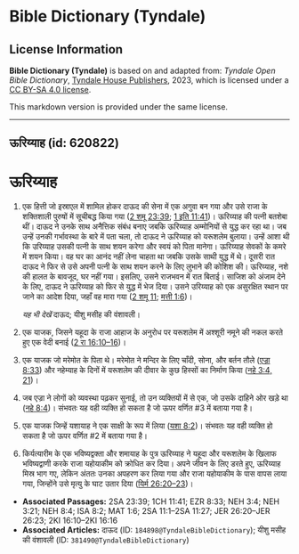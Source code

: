 # Bible Dictionary (Tyndale)

## License Information

**Bible Dictionary (Tyndale)** is based on and adapted from: _Tyndale Open Bible Dictionary_, [Tyndale House Publishers](https://tyndaleopenresources.com/), 2023, which is licensed under a [CC BY-SA 4.0 license](https://creativecommons.org/licenses/by-sa/4.0/legalcode.en).

This markdown version is provided under the same license.



--------------------------------

## ऊरिय्याह (id: 620822)

ऊरिय्याह
========

1. एक हित्ती जो इस्राएल में शामिल होकर दाऊद की सेना में एक अगुवा बन गया और उसे राजा के शक्तिशाली पुरुषों में सूचीबद्ध किया गया ([2 शमू 23:39](https://ref.ly/2Sam23:39); [1 इति 11:41](https://ref.ly/1Chr11:41))। ऊरिय्याह की पत्नी बतशेबा थीं। दाऊद ने उनके साथ अनैत्तिक संबंध बनाए जबकि ऊरिय्याह अम्मोनियों से युद्ध कर रहा था। जब उन्हें उनकी गर्भावस्था के बारे में पता चला, तो दाऊद ने ऊरिय्याह को यरूशलेम बुलाया। उन्हें आशा थी कि उरिय्याह उसकी पत्नी के साथ शयन करेगा और स्वयं को पिता मानेगा। ऊरिय्याह सेवकों के कमरे में शयन किया। वह घर का आनंद नहीं लेना चाहता था जबकि उसके साथी युद्ध में थे। दूसरी रात दाऊद ने फिर से उसे अपनी पत्नी के साथ शयन करने के लिए लुभाने की कोशिश की। ऊरिय्याह, नशे की हालत के बावजूद, घर नहीं गया। इसलिए, उसने राजभवन में रात बिताई। साजिश को अंजाम देने के लिए, दाऊद ने ऊरिय्याह को फिर से युद्ध में भेज दिया। उसने उरिय्याह को एक असुरक्षित स्थान पर जाने का आदेश दिया, जहाँ वह मारा गया ([2 शमू 11](https://ref.ly/2Sam11:1-2Sam11:27); [मत्ती 1:6](https://ref.ly/Matt1:6))।

    *यह भी देखें* दाऊद; यीशु मसीह की वंशावली।

2. एक याजक, जिसने यहूदा के राजा आहाज के अनुरोध पर यरूशलेम में अश्शूरी नमूने की नकल करते हुए एक वेदी बनाई ([2 रा 16:10–16](https://ref.ly/2Kgs16:10-2Kgs16:16))।
3. एक याजक जो मरेमोत के पिता थे। मरेमोत ने मन्दिर के लिए चाँदी, सोना, और बर्तन तौले ([एज्रा 8:33](https://ref.ly/Ezra8:33)) और नहेम्याह के दिनों में यरूशलेम की दीवार के कुछ हिस्सों का निर्माण किया ([नहे 3:4, 21](https://ref.ly/Neh3:4,Neh3:21))।
4. जब एज्रा ने लोगों को व्यवस्था पढ़कर सुनाई, तो उन व्यक्तियों में से एक, जो उसके दाहिने ओर खड़े था ([नहे 8:4](https://ref.ly/Neh8:4))। संभवतः यह वही व्यक्ति हो सकता है जो ऊपर वर्णित \#3 में बताया गया है।
5. एक याजक जिन्हें यशायाह ने एक साक्षी के रूप में लिया ([यशा 8:2](https://ref.ly/Isa8:2))। संभवतः यह वही व्यक्ति हो सकता है जो ऊपर वर्णित \#2 में बताया गया है।
6. किर्यत्यारीम के एक भविष्यद्वक्ता और शमायाह के पुत्र ऊरिय्याह ने यहूदा और यरूशलेम के खिलाफ भविष्यद्वाणी करके राजा यहोयाकीम को क्रोधित कर दिया। अपने जीवन के लिए डरते हुए, ऊरिय्याह मिस्र भाग गए, लेकिन अंततः उनका अपहरण कर लिया गया और राजा यहोयाकीम के पास वापस लाया गया, जिन्होंने उसे मृत्यु के घाट उतार दिया ([यिर्म 26:20–23](https://ref.ly/Jer26:20-Jer26:23))।

* **Associated Passages:** 2SA 23:39; 1CH 11:41; EZR 8:33; NEH 3:4; NEH 3:21; NEH 8:4; ISA 8:2; MAT 1:6; 2SA 11:1–2SA 11:27; JER 26:20–JER 26:23; 2KI 16:10–2KI 16:16
* **Associated Articles:** दाऊद (ID: `184898@TyndaleBibleDictionary`); यीशु मसीह की वंशावली (ID: `381490@TyndaleBibleDictionary`)

